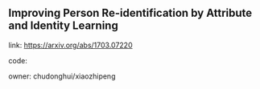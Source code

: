 ## Improving Person Re-identification by Attribute and Identity Learning

link: https://arxiv.org/abs/1703.07220

code: 

owner: chudonghui/xiaozhipeng




